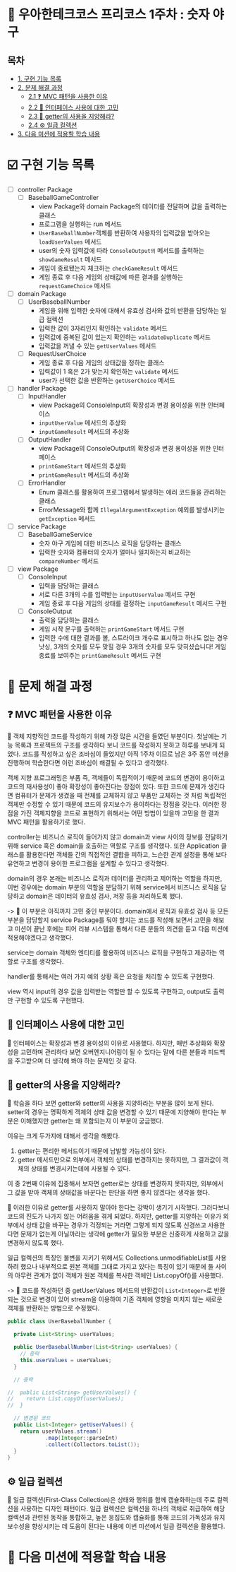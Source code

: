# :beginner: 우아한테크코스 프리코스 1주차 : 숫자 야구

## 목차

- [1. 구현 기능 목록](#ballotboxwithcheck-구현-기능-목록) <br/>
- [2. 문제 해결 과정](#bookmark_tabs-문제-해결-과정)
  - [2.1 ❓ MVC 패턴을 사용한 이유](#-mvc-패턴을-사용한-이유)
  - [2.2 🤔 인터페이스 사용에 대한 고민](#-인터페이스-사용에-대한-고민)
  - [2.3 🚧 getter의 사용을 지양해라?](#-getter의-사용을-지양해라-)
  - [2.4 ⚙️ 일급 컬렉션](#-일급-컬렉션)
- [3. 다음 미션에 적용할 학습 내용](#ledger-다음-미션에-적용할-학습-내용) <br/>

# :ballot_box_with_check: 구현 기능 목록
- [ ] controller Package
  - [ ] BaseballGameController
    - view Package와 domain Package의 데이터를 전달하며 값을 출력하는 클래스
    - 프로그램을 실행하는 run 메서드
    - `UserBaseballNumber`객체를 반환하여 사용자의 입력값을 받아오는 `loadUserValues` 메서드
    - user의 숫자 입력값에 따라 `ConsoleOutput의` 메서드를 출력하는 `showGameResult` 메서드
    - 게임이 종료됐는지 체크하는 `checkGameResult` 메서드
    - 게임 종료 후 다음 게임의 상태값에 따른 결과를 실행하는 `requestGameChoice` 메서드
    

- [ ] domain Package
  - [ ] UserBaseballNumber
    - 게임을 위해 입력한 숫자에 대해서 유효성 검사와 값의 반환을 담당하는 일급 컬렉션
    - 입력한 값이 3자리인지 확인하는 `validate` 메서드
    - 입력값에 중복된 값이 있는지 확인하는 `validateDuplicate` 메서드
    - 입력값을 꺼낼 수 있는 `getUserValues` 메서드
  - [ ] RequestUserChoice
    - 게임 종료 후 다음 게임의 상태값을 정하는 클래스
    - 입력값이 1 혹은 2가 맞는지 확인하는 `validate` 메서드
    - user가 선택한 값을 반환하는 `getUserChoice` 메서드
  

- [ ] handler Package
  - [ ] InputHandler
    - view Package의 ConsoleInput의 확장성과 변경 용이성을 위한 인터페이스
    - `inputUserValue` 메서드의 추상화
    - `inputGameResult` 메서드의 추상화
  - [ ] OutputHandler
    - view Package의 ConsoleOutput의 확장성과 변경 용이성을 위한 인터페이스
    - `printGameStart` 메서드의 추상화
    - `printGameResult` 메서드의 추상화
  - [ ] ErrorHandler
    - Enum 클래스를 활용하여 프로그램에서 발생하는 에러 코드들을 관리하는 클래스
    - ErrorMessage와 함께 `IllegalArgumentException` 예외를 발생시키는 `getException` 메서드
  

- [ ] service Package
  - [ ] BaseballGameService
    - 숫자 야구 게임에 대한 비즈니스 로직을 담당하는 클래스
    - 입력한 숫자와 컴퓨터의 숫자가 얼마나 일치하는지 비교하는 `compareNumber` 메서드
    

- [ ] view Package
  - [ ] ConsoleInput
    - 입력을 담당하는 클래스
    - 서로 다른 3개의 수를 입력받는 `inputUserValue` 메서드 구현
    - 게임 종료 후 다음 게임의 상태를 결정하는 `inputGameResult` 메서드 구현
  - [ ] ConsoleOutput
    - 출력을 담당하는 클래스
    - 게임 시작 문구를 출력하는 `printGameStart` 메서드 구현
    - 입력한 수에 대한 결과를 볼, 스트라이크 개수로 표시하고 하나도 없는 경우 낫싱, 3개의 숫자를 모두 맞힐 경우 3개의 숫자를 모두 맞히셨습니다! 게임 종료를 보여주는 `printGameResult` 메서드 구현

# :bookmark_tabs: 문제 해결 과정

## ❓ MVC 패턴을 사용한 이유

🔹 객체 지향적인 코드를 작성하기 위해 가장 많은 시간을 들였던 부분이다. 첫날에는 기능 목록과 프로젝트의 구조를 생각하다 보니 코드를 작성하지 못하고 하루를 보내게 되었다. 코드를 작성하고 싶은 조바심이 들었지만 아직 1주차 이므로 남은 3주 동안 미션을 진행하며 학습한다면 이런 조바심이 해결될 수 있다고 생각했다.

객체 지향 프로그래밍은 부품 즉, 객체들이 독립적이기 때문에 코드의 변경이 용이하고 코드의 재사용성이 좋아 확장성이 좋아진다는 장점이 있다. 또한 코드에 문제가 생긴다면 컴퓨터가 문제가 생겼을 때 전체를 교체하지 않고 부품만 교체하는 것 처럼 독립적인 객체만 수정할 수 있기 때문에 코드의 유지보수가 용이하다는 장점을 갖는다. 이러한 장점을 가진 객체지향을 코드로 표현하기 위해서는 어떤 방법이 있을까 고민을 한 결과 MVC 패턴을 활용하기로 했다. 

controller는 비즈니스 로직이 들어가지 않고 domain과 view 사이의 정보를 전달하기 위해 service 혹은 domain을 호출하는 역할로 구조를 생각했다. 또한 Application 클래스를 활용한다면 객체들 간의 직접적인 결합을 피하고, 느슨한 관계 설정을 통해 보다 유연하고 변경이 용이한 프로그램을 설계할 수 있다고 생각했다.

domain의 경우 본래는 비즈니스 로직과 데이터를 관리하고 제어하는 역할을 하지만, 이번 경우에는 domain 부분의 역할을 분담하기 위해 service에서 비즈니스 로직을 담당하고 domain은 데이터의 유효성 검사, 저장 등을 처리하도록 했다.

-> 🔹 이 부분은 아직까지 고민 중인 부분이다. domain에서 로직과 유효성 검사 등 모든 부분을 담당할지 service Package를 둬야 할지는 코드를 작성해 보면서 고민을 해보고 미션이 끝난 후에는 피어 리뷰 시스템을 통해서 다른 분들의 의견을 듣고 다음 미션에 적용해야겠다고 생각했다.  

service는 domain 객체와 엔티티를 활용하여 비즈니스 로직을 구현하고 제공하는 역할로 구조를 생각했다.

handler를 통해서는 여러 가지 예외 상황 혹은 요청을 처리할 수 있도록 구현했다.

view 역시 input의 경우 값을 입력받는 역할만 할 수 있도록 구현하고, output도 출력만 구현할 수 있도록 구현했다.

## 🤔 인터페이스 사용에 대한 고민

🔹 인터페이스는 확장성과 변경 용이성의 이유로 사용했다. 하지만, 매번 추상화와 확장성을 고민하며 관리하다 보면 오버엔지니어링이 될 수 있다는 말에 다른 분들과 피드백을 주고받으며 더 생각해 봐야 하는 문제인 것 같다.

## 🚧 getter의 사용을 지양해라?

🔹 학습을 하다 보면 getter와 setter의 사용을 지양하라는 부분을 많이 보게 된다. setter의 경우는 명확하게 객체의 상태 값을 변경할 수 있기 때문에 지양해야 한다는 부분은 이해했지만 getter는 왜 포함되는지 이 부분이 궁금했다. 

이유는 크게 두가지에 대해서 생각을 해봤다. 

1. getter는 편리한 메서드이기 때문에 남발할 가능성이 있다.
2. getter 메서드만으로 외부에서 객체의 상태를 변경하지는 못하지만, 그 결과값이 객체의 상태를 변경시키는데에 사용될 수 있다. 

이 중 2번째 이유에 집중해서 보자면 getter로는 상태를 변경하지 못하지만, 외부에서 그 값을 받아 객체의 상태값을 바꾼다는 판단을 하면 좋지 않겠다는 생각을 했다. 

🔹 이러한 이유로 getter를 사용하지 말아야 한다는 강박이 생기기 시작했다. 그러다보니 코드의 진도가 나가지 않는 어려움을 겪게 되었다. 하지만, getter를 지양하는 이유가 외부에서 상태 값을 바꾸는 경우가 걱정되는 거라면 그렇게 되지 않도록 신경쓰고 사용한다면 문제가 없는게 아닐까라는 생각에 getter가 필요한 부분은 신중하게 사용하고 값을 변경하지 않도록 했다. 

일급 컬렉션의 특징인 불변을 지키기 위해서도 Collections.unmodifiableList를 사용하려 했으나 내부적으로 원본 객체를 그대로 가지고 있다는 특징이 있기 때문에 둘 사이의 아무런 관계가 없이 객체가 원본 객체를 복사한 객체인 List.copyOf()를 사용했다.

-> 🔹 코드를 작성하던 중 getUserValues 메서드의 반환값이 `List<Integer>`로 반환 되는 것으로 변경이 있어 stream을 이용하여 기존 객체에 영향을 미치지 않는 새로운 객체를 반환하는 방법으로 수정했다.

```java 
public class UserBaseballNumber {

  private List<String> userValues;

  public UserBaseballNumber(List<String> userValues) {
    // 중략
    this.userValues = userValues;
  }

  // 중략

//  public List<String> getUserValues() {
//    return List.copyOf(userValues);
//  }

  // 변경된 코드
  public List<Integer> getUserValues() {
    return userValues.stream()
            .map(Integer::parseInt)
            .collect(Collectors.toList());
  }
}
```

## ⚙️ 일급 컬렉션

🔹 일급 컬렉션(First-Class Collection)은 상태와 행위를 함께 캡슐화하는데 주로 컬렉션을 사용하는 디자인 패턴이다. 일급 컬렉션은 컬렉션을 하나의 객체로 취급하여 해당 컬렉션과 관련된 동작을 통합하고, 높은 응집도와 캡슐화를 통해 코드의 가독성과 유지 보수성을 향상시키는 데 도움이 된다는 내용에 이번 미션에서 일급 컬렉션을 활용했다.

# :ledger: 다음 미션에 적용할 학습 내용